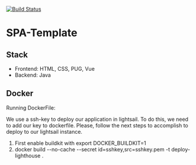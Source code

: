 
[![Build Status](https://travis-ci.com/Guchelkaben/spa-template.svg?branch=master)](https://travis-ci.com/Guchelkaben/spa-template)

# SPA-Template

## Stack

 - Frontend: HTML, CSS, PUG, Vue
 - Backend: Java

## Docker

Running DockerFile:

We use a ssh-key to deploy our application in lightsail. To do this, we need to add our key to dockerfile. Please, follow the next steps to accomplish to deploy to our lightsail instance.

 1. First enable buildkit with export DOCKER_BUILDKIT=1  
 2. docker build --no-cache --secret id=sshkey,src=sshkey.pem -t deploy-lighthouse .